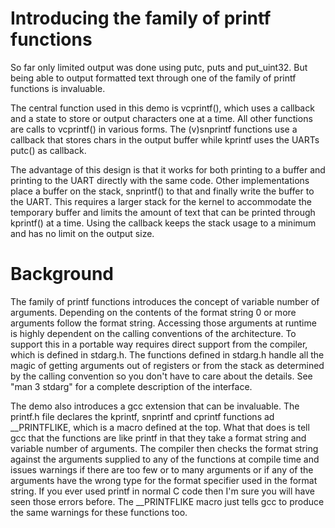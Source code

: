 Introducing the family of printf functions
==========================================

So far only limited output was done using putc, puts and put_uint32.
But being able to output formatted text through one of the family of
printf functions is invaluable.

The central function used in this demo is vcprintf(), which uses a
callback and a state to store or output characters one at a time. All
other functions are calls to vcprintf() in various forms. The
(v)snprintf functions use a callback that stores chars in the output
buffer while kprintf uses the UARTs putc() as callback.

The advantage of this design is that it works for both printing to a
buffer and printing to the UART directly with the same code. Other
implementations place a buffer on the stack, snprintf() to that and
finally write the buffer to the UART. This requires a larger stack for
the kernel to accommodate the temporary buffer and limits the amount
of text that can be printed through kprintf() at a time. Using the
callback keeps the stack usage to a minimum and has no limit on the
output size.

Background
==========

The family of printf functions introduces the concept of variable
number of arguments. Depending on the contents of the format string 0
or more arguments follow the format string. Accessing those arguments
at runtime is highly dependent on the calling conventions of the
architecture. To support this in a portable way requires direct
support from the compiler, which is defined in stdarg.h. The functions
defined in stdarg.h handle all the magic of getting arguments out of
registers or from the stack as determined by the calling convention so
you don't have to care about the details. See "man 3 stdarg" for a
complete description of the interface.

The demo also introduces a gcc extension that can be invaluable. The
printf.h file declares the kprintf, snprintf and cprintf functions ad
__PRINTFLIKE, which is a macro defined at the top. What that does is
tell gcc that the functions are like printf in that they take a format
string and variable number of arguments. The compiler then checks the
format string against the arguments supplied to any of the functions
at compile time and issues warnings if there are too few or to many
arguments or if any of the arguments have the wrong type for the
format specifier used in the format string. If you ever used printf in
normal C code then I'm sure you will have seen those errors
before. The __PRINTFLIKE macro just tells gcc to produce the same
warnings for these functions too.
